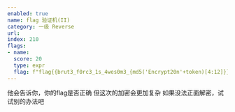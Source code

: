```yaml
---
enabled: true
name: flag 验证机(II)
category: 一级 Reverse
url:
index: 210
flags:
- name:
  score: 20
  type: expr
  flag: f"flag{{brut3_f0rc3_1s_4wes0m3_{md5('Encrypt20n'+token)[4:12]}}}"
---
```

他会告诉你，你的flag是否正确
但这次的加密会更加复杂
如果没法正面解密，试试别的办法吧

